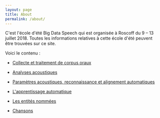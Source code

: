 ```yaml
---
layout: page
title: About
permalink: /about/
---
```


C'est l'école d'été Big Data Speech qui est organisée à Roscoff du 9 – 13 juillet 2018. 
Toutes les informations relatives à cette école d'été peuvent être trouvées sur ce site. 

Voici le contenu :

- [Collecte et traitement de corpus oraux](https://bigdataspeech.github.io/Corpus/)


- [Analyses acoustiques ](https://bigdataspeech.github.io/Praat/)


- [Paramètres acoustiques, reconnaissance et alignement automatiques ](https://bigdataspeech.github.io/Align/)


- [L'apprentissage automatique ](https://bigdataspeech.github.io/Learn/)


- [Les entités nommées](https://bigdataspeech.github.io/EN/)


- [Chansons](https://bigdataspeech.github.io/Sing/)
